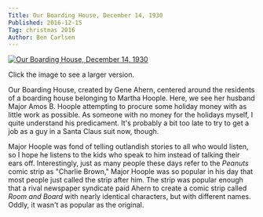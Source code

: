 ```yaml
---
Title: Our Boarding House, December 14, 1930
Published: 2016-12-15
Tag: christmas 2016
Author: Ben Carlsen
---
```


[![Our Boarding House, December 14, 1930](http://blog.arkholt.com/media/decstrips2016/15-our-boarding-house-19301214.jpg)](http://blog.arkholt.com/media/decstrips2016/15-our-boarding-house-19301214.jpg)

Click the image to see a larger version.

Our Boarding House, created by Gene Ahern, centered around the residents of a boarding house belonging to Martha Hoople. Here, we see her husband Major Amos B. Hoople attempting to procure some holiday money with as little work as possible. As someone with no money for the holidays myself, I quite understand his predicament. It's probably a bit too late to try to get a job as a guy in a Santa Claus suit now, though.

Major Hoople was fond of telling outlandish stories to all who would listen, so I hope he listens to the kids who speak to him instead of talking their ears off. Interestingly, just as many people these days refer to the *Peanuts* comic strip as "Charlie Brown," Major Hoople was so popular in his day that most people just called the strip after him. The strip was popular enough that a rival newspaper syndicate paid Ahern to create a comic strip called *Room and Board* with nearly identical characters, but with different names. Oddly, it wasn't as popular as the original.
